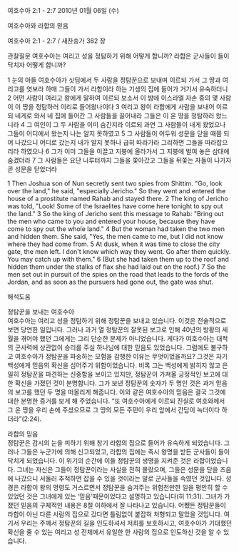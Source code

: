 여호수아 2:1 - 2:7 
2010년 01월 06일 (수)

여호수아와 라합의 믿음



여호수아 2:1 - 2:7 / 새찬송가 382 장


관찰질문
여호수아는 여리고 성을 정탐하기 위해 어떻게 합니까?
라합은 군사들이 들이닥치자 어떻게 합니까?

1 눈의 아들 여호수아가 싯딤에서 두 사람을 정탐꾼으로 보내며 이르되 가서 그 땅과 여리고를 엿보라 하매 그들이 가서 라합이라 하는 기생의 집에 들어가 거기서 유숙하더니 2 어떤 사람이 여리고 왕에게 말하여 이르되 보소서 이 밤에 이스라엘 자손 중의 몇 사람이 이 땅을 정탐하러 이리로 들어왔나이다 3 여리고 왕이 라합에게 사람을 보내어 이르되 네게로 와서 네 집에 들어간 그 사람들을 끌어내라 그들은 이 온 땅을 정탐하러 왔느니라 4 그 여인이 그 두 사람을 이미 숨긴지라 이르되 과연 그 사람들이 내게 왔었으나 그들이 어디에서 왔는지 나는 알지 못하였고 5 그 사람들이 어두워 성문을 닫을 때쯤 되어 나갔으니 어디로 갔는지 내가 알지 못하나 급히 따라가라 그리하면 그들을 따라잡으리라 하였으나 
6 그가 이미 그들을 이끌고 지붕에 올라가서 그 지붕에 벌여 놓은 삼대에 숨겼더라 7 그 사람들은 요단 나루터까지 그들을 쫓아갔고 그들을 뒤쫓는 자들이 나가자 곧 성문을 닫았더라

1 Then Joshua son of Nun secretly sent two spies from Shittim. "Go, look over the land," he said, "especially Jericho." So they went and entered the house of a prostitute named Rahab and stayed there. 2 The king of Jericho was told, "Look! Some of the Israelites have come here tonight to spy out the land." 3 So the king of Jericho sent this message to Rahab: "Bring out the men who came to you and entered your house, because they have come to spy out the whole land." 4 But the woman had taken the two men and hidden them. She said, "Yes, the men came to me, but I did not know where they had come from. 5 At dusk, when it was time to close the city gate, the men left. I don't know which way they went. Go after them quickly. You may catch up with them." 6 (But she had taken them up to the roof and hidden them under the stalks of flax she had laid out on the roof.) 7 So the men set out in pursuit of the spies on the road that leads to the fords of the Jordan, and as soon as the pursuers had gone out, the gate was shut.

해석도움





정탐꾼을 보내는 여호수아  
여호수아는 여리고 성을 정탐하기 위해 정탐꾼을 보내고 있습니다. 이것은 전술적으로 보면 당연한 일입니다. 그러나 과거 열 정탐꾼의 잘못된 보고로 인해 40년의 방황의 세월을 겪어야 했던 그에게는 그리 단순한 문제가 아니었습니다. 게다가 여호수아는 대적의 군사력에 상관없이 승리를 주실 하나님에 대한 믿음도 있었습니다. 그럼에도 불구하고 여호수아가 정탐꾼을 파송하는 모험을 감행한 이유는 무엇이었을까요? 그것은 자기 백성에게 믿음의 확신을 심어주기 위함이었습니다. 비록 그는 백성에게 밝히지 않고 은밀히 정탐꾼을 파견하는 신중함을 보이고 있지만, 정탐꾼이 가져올 긍정적인 보고에 대한 확신을 가졌던 것이 분명합니다. 그가 보낸 정탐꾼의 숫자가 두 명인 것은 과거 믿음의 보고를 했던 두 명을 떠올리게 해줍니다. 이와 같은 여호수아의 믿음은 결국 그것에 대한 분명한 증거를 보게 해 주었습니다. “또 여호수아에게 이르되 진실로 여호와께서 그 온 땅을 우리 손에 주셨으므로 그 땅의 모든 주민이 우리 앞에서 간담이 녹더이다 하더라”(2:24). 

라합의 믿음  
정탐꾼은 감시의 눈을 피하기 위해 창기 라합의 집으로 들어가 유숙하게 되었습니다. 그러나 그들은 누군가에 의해 신고되었고, 라합의 집에는 즉시 왕명을 받든 군사들이 들이닥치게 되었습니다. 이 위기의 순간에 이들 정탐꾼의 생명을 지켜준 것은 라합이었습니다. 그녀는 자신은 그들이 정탐꾼이라는 사실을 전혀 몰랐으며, 그들은 성문을 닫을 즈음에 나갔으니 서둘러 추적하면 잡을 수 있을 것이라는 말로 군사들을 속였던 것입니다. 성경은 라합이 왕의 명령도 거스르면서 정탐꾼을 숨겨주는 위험천만한 일을 평안히 할 수 있었던 것은 그녀에게 있는 ‘믿음’때문이었다고 설명하고 있습니다(히 11:31). 그녀가 가졌던 믿음의 구체적인 내용은 8절 이하에서 잘 나타나고 있습니다. 어쨌든 정탐꾼들이 라합이 아닌 다른 사람의 집으로 갔다면 틀림없이 붙잡혀 처형되고 말았을 것입니다. 여기서 우리는 주께서 정탐꾼의 길을 인도하셔서 저희를 보호하시고, 여호수아가 기대했던 확신을 줄 수 있는 여리고 성 전체에서 유일한 한 사람의 집으로 인도하신 것을 알 수 있습니다.